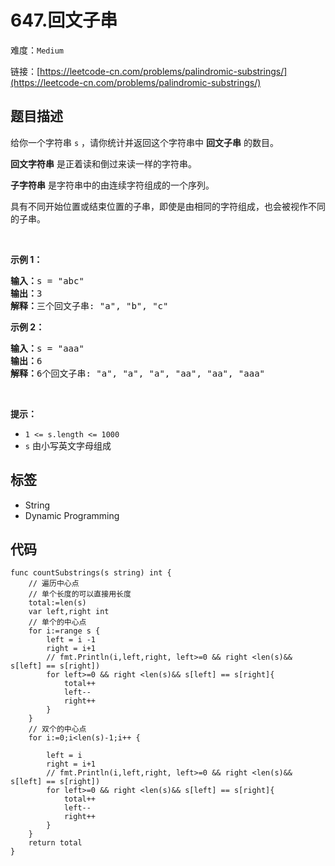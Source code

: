 # 647.回文子串

难度：`Medium`

 链接：[https://leetcode-cn.com/problems/palindromic-substrings/](https://leetcode-cn.com/problems/palindromic-substrings/)

## 题目描述

<p>给你一个字符串 <code>s</code> ，请你统计并返回这个字符串中 <strong>回文子串</strong> 的数目。</p>

<p><strong>回文字符串</strong> 是正着读和倒过来读一样的字符串。</p>

<p><strong>子字符串</strong> 是字符串中的由连续字符组成的一个序列。</p>

<p>具有不同开始位置或结束位置的子串，即使是由相同的字符组成，也会被视作不同的子串。</p>

<p>&nbsp;</p>

<p><strong>示例 1：</strong></p>

<pre>
<strong>输入：</strong>s = "abc"
<strong>输出：</strong>3
<strong>解释：</strong>三个回文子串: "a", "b", "c"
</pre>

<p><strong>示例 2：</strong></p>

<pre>
<strong>输入：</strong>s = "aaa"
<strong>输出：</strong>6
<strong>解释：</strong>6个回文子串: "a", "a", "a", "aa", "aa", "aaa"</pre>

<p>&nbsp;</p>

<p><strong>提示：</strong></p>

<ul>
	<li><code>1 &lt;= s.length &lt;= 1000</code></li>
	<li><code>s</code> 由小写英文字母组成</li>
</ul>

## 标签

 - String 
 - Dynamic Programming 

## 代码

```golang
func countSubstrings(s string) int {
    // 遍历中心点
    // 单个长度的可以直接用长度
    total:=len(s)
    var left,right int
    // 单个的中心点
    for i:=range s {
        left = i -1
        right = i+1 
        // fmt.Println(i,left,right, left>=0 && right <len(s)&& s[left] == s[right])
        for left>=0 && right <len(s)&& s[left] == s[right]{
            total++
            left--
            right++
        }
    }
    // 双个的中心点
    for i:=0;i<len(s)-1;i++ {
        
        left = i
        right = i+1 
        // fmt.Println(i,left,right, left>=0 && right <len(s)&& s[left] == s[right])
        for left>=0 && right <len(s)&& s[left] == s[right]{
            total++
            left--
            right++
        }
    }
    return total 
}
```